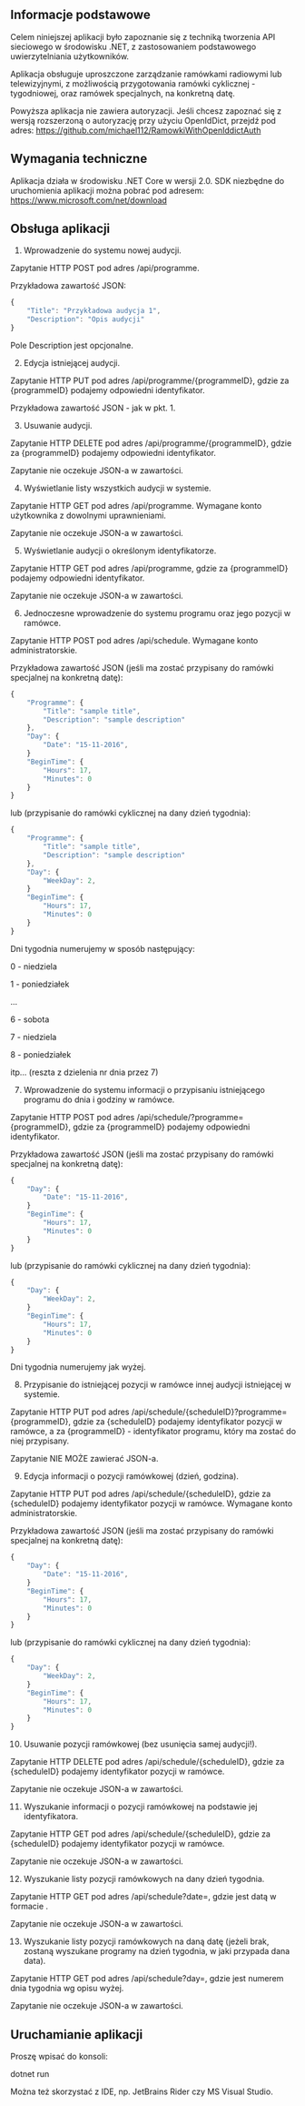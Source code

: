 ## Informacje podstawowe

Celem niniejszej aplikacji było zapoznanie się z techniką tworzenia API sieciowego w środowisku .NET, z zastosowaniem podstawowego uwierzytelniania użytkowników.

Aplikacja obsługuje uproszczone zarządzanie ramówkami radiowymi lub telewizyjnymi, z możliwością przygotowania ramówki cyklicznej - tygodniowej, oraz ramówek specjalnych, na konkretną datę.

Powyższa aplikacja nie zawiera autoryzacji. Jeśli chcesz zapoznać się z wersją rozszerzoną o autoryzację przy użyciu OpenIdDict, przejdź pod adres: https://github.com/michael112/RamowkiWithOpenIddictAuth

## Wymagania techniczne

Aplikacja działa w środowisku .NET Core w wersji 2.0. SDK niezbędne do uruchomienia aplikacji można pobrać pod adresem: https://www.microsoft.com/net/download

## Obsługa aplikacji

1. Wprowadzenie do systemu nowej audycji.

Zapytanie HTTP POST pod adres /api/programme.

Przykładowa zawartość JSON:

```javascript
{
	"Title": "Przykładowa audycja 1",
	"Description": "Opis audycji"
}
```

Pole Description jest opcjonalne.

2. Edycja istniejącej audycji.

Zapytanie HTTP PUT pod adres /api/programme/{programmeID}, gdzie za {programmeID} podajemy odpowiedni identyfikator.

Przykładowa zawartość JSON - jak w pkt. 1.

3. Usuwanie audycji.

Zapytanie HTTP DELETE pod adres /api/programme/{programmeID}, gdzie za {programmeID} podajemy odpowiedni identyfikator.

Zapytanie nie oczekuje JSON-a w zawartości.

4. Wyświetlanie listy wszystkich audycji w systemie.

Zapytanie HTTP GET pod adres /api/programme. Wymagane konto użytkownika z dowolnymi uprawnieniami.

Zapytanie nie oczekuje JSON-a w zawartości.

5. Wyświetlanie audycji o określonym identyfikatorze.

Zapytanie HTTP GET pod adres /api/programme, gdzie za {programmeID} podajemy odpowiedni identyfikator.

Zapytanie nie oczekuje JSON-a w zawartości.

6. Jednoczesne wprowadzenie do systemu programu oraz jego pozycji w ramówce.

Zapytanie HTTP POST pod adres /api/schedule. Wymagane konto administratorskie.

Przykładowa zawartość JSON (jeśli ma zostać przypisany do ramówki specjalnej na konkretną datę):

```javascript
{
	"Programme": {
		"Title": "sample title",
		"Description": "sample description"
	},
	"Day": {
		"Date": "15-11-2016",
	}
	"BeginTime": {
		"Hours": 17,
		"Minutes": 0
	}
}
```

lub (przypisanie do ramówki cyklicznej na dany dzień tygodnia):

```javascript
{
	"Programme": {
		"Title": "sample title",
		"Description": "sample description"
	},
	"Day": {
		"WeekDay": 2,
	}
	"BeginTime": {
		"Hours": 17,
		"Minutes": 0
	}
}
```

Dni tygodnia numerujemy w sposób następujący:

0 - niedziela

1 - poniedziałek

...

6 - sobota

7 - niedziela

8 - poniedziałek

itp... (reszta z dzielenia nr dnia przez 7)

7. Wprowadzenie do systemu informacji o przypisaniu istniejącego programu do dnia i godziny w ramówce.

Zapytanie HTTP POST pod adres /api/schedule/?programme={programmeID}, gdzie za {programmeID} podajemy odpowiedni identyfikator.

Przykładowa zawartość JSON (jeśli ma zostać przypisany do ramówki specjalnej na konkretną datę):

```javascript
{
	"Day": {
		"Date": "15-11-2016",
	}
	"BeginTime": {
		"Hours": 17,
		"Minutes": 0
	}
}
```

lub (przypisanie do ramówki cyklicznej na dany dzień tygodnia):

```javascript
{
	"Day": {
		"WeekDay": 2,
	}
	"BeginTime": {
		"Hours": 17,
		"Minutes": 0
	}
}
```

Dni tygodnia numerujemy jak wyżej.

8. Przypisanie do istniejącej pozycji w ramówce innej audycji istniejącej w systemie.

Zapytanie HTTP PUT pod adres /api/schedule/{scheduleID}?programme={programmeID}, gdzie za {scheduleID} podajemy identyfikator pozycji w ramówce, a za {programmeID} - identyfikator programu, który ma zostać do niej przypisany.

Zapytanie NIE MOŻE zawierać JSON-a.

9. Edycja informacji o pozycji ramówkowej (dzień, godzina).

Zapytanie HTTP PUT pod adres /api/schedule/{scheduleID}, gdzie za {scheduleID} podajemy identyfikator pozycji w ramówce. Wymagane konto administratorskie.

Przykładowa zawartość JSON (jeśli ma zostać przypisany do ramówki specjalnej na konkretną datę):

```javascript
{
	"Day": {
		"Date": "15-11-2016",
	}
	"BeginTime": {
		"Hours": 17,
		"Minutes": 0
	}
}
```

lub (przypisanie do ramówki cyklicznej na dany dzień tygodnia):

```javascript
{
	"Day": {
		"WeekDay": 2,
	}
	"BeginTime": {
		"Hours": 17,
		"Minutes": 0
	}
}
```

10. Usuwanie pozycji ramówkowej (bez usunięcia samej audycji!).

Zapytanie HTTP DELETE pod adres /api/schedule/{scheduleID}, gdzie za {scheduleID} podajemy identyfikator pozycji w ramówce.

Zapytanie nie oczekuje JSON-a w zawartości.

11. Wyszukanie informacji o pozycji ramówkowej na podstawie jej identyfikatora.

Zapytanie HTTP GET pod adres /api/schedule/{scheduleID}, gdzie za {scheduleID} podajemy identyfikator pozycji w ramówce.

Zapytanie nie oczekuje JSON-a w zawartości.

12. Wyszukanie listy pozycji ramówkowych na dany dzień tygodnia.

Zapytanie HTTP GET pod adres /api/schedule?date=<date>, gdzie <date> jest datą w formacie <dd-mm-yyyy>.

Zapytanie nie oczekuje JSON-a w zawartości.

13. Wyszukanie listy pozycji ramówkowych na daną datę (jeżeli brak, zostaną wyszukane programy na dzień tygodnia, w jaki przypada dana data).

Zapytanie HTTP GET pod adres /api/schedule?day=<dayNumber>, gdzie <dayNumber> jest numerem dnia tygodnia wg opisu wyżej.

Zapytanie nie oczekuje JSON-a w zawartości.

## Uruchamianie aplikacji

Proszę wpisać do konsoli:

dotnet run

Można też skorzystać z IDE, np. JetBrains Rider czy MS Visual Studio.